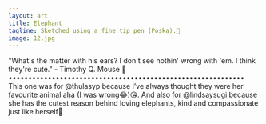 ```yaml
---
layout: art
title: Elephant
tagline: Sketched using a fine tip pen (Poska).🐘
image: 12.jpg
---
```

"What's the matter with his ears? I don't see nothin' wrong with 'em. I think they're cute." - Timothy Q. Mouse 🐘 •••••••••••••••••••••••••••••••••••••••••••••••••••••••••••• This one was for @thulasyp because I’ve always thought they were her favourite animal aha (I was wrong😂)😘. And also for @lindsaysugi because she has the cutest reason behind loving elephants, kind and compassionate just like herself🤍
